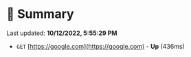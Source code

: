 # 📖 Summary
Last updated: **10/12/2022, 5:55:29 PM**

- `GET` [https://google.com](https://google.com) - **Up** (436ms)
